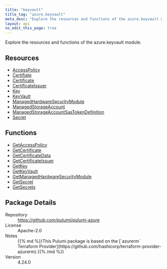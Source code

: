 ```yaml
---
title: "keyvault"
title_tag: "azure.keyvault"
meta_desc: "Explore the resources and functions of the azure.keyvault module."
layout: api
no_edit_this_page: true
---
```


<!-- WARNING: this file was generated by Pulumi Docs Generator. -->
<!-- Do not edit by hand unless you're certain you know what you are doing! -->

Explore the resources and functions of the azure.keyvault module.

<h2 id="resources">Resources</h2>
<ul class="api">
    <li><a href="accesspolicy" title="AccessPolicy"><span class="api-symbol api-symbol--resource"></span>AccessPolicy</a></li>
    <li><a href="certifiate" title="Certifiate"><span class="api-symbol api-symbol--resource"></span>Certifiate</a></li>
    <li><a href="certificate" title="Certificate"><span class="api-symbol api-symbol--resource"></span>Certificate</a></li>
    <li><a href="certificateissuer" title="CertificateIssuer"><span class="api-symbol api-symbol--resource"></span>CertificateIssuer</a></li>
    <li><a href="key" title="Key"><span class="api-symbol api-symbol--resource"></span>Key</a></li>
    <li><a href="keyvault" title="KeyVault"><span class="api-symbol api-symbol--resource"></span>KeyVault</a></li>
    <li><a href="managedhardwaresecuritymodule" title="ManagedHardwareSecurityModule"><span class="api-symbol api-symbol--resource"></span>ManagedHardwareSecurityModule</a></li>
    <li><a href="managedstorageaccount" title="ManagedStorageAccount"><span class="api-symbol api-symbol--resource"></span>ManagedStorageAccount</a></li>
    <li><a href="managedstorageaccountsastokendefinition" title="ManagedStorageAccountSasTokenDefinition"><span class="api-symbol api-symbol--resource"></span>ManagedStorageAccountSasTokenDefinition</a></li>
    <li><a href="secret" title="Secret"><span class="api-symbol api-symbol--resource"></span>Secret</a></li>
</ul>

<h2 id="functions">Functions</h2>
<ul class="api">
    <li><a href="getaccesspolicy" title="GetAccessPolicy"><span class="api-symbol api-symbol--function"></span>GetAccessPolicy</a></li>
    <li><a href="getcertificate" title="GetCertificate"><span class="api-symbol api-symbol--function"></span>GetCertificate</a></li>
    <li><a href="getcertificatedata" title="GetCertificateData"><span class="api-symbol api-symbol--function"></span>GetCertificateData</a></li>
    <li><a href="getcertificateissuer" title="GetCertificateIssuer"><span class="api-symbol api-symbol--function"></span>GetCertificateIssuer</a></li>
    <li><a href="getkey" title="GetKey"><span class="api-symbol api-symbol--function"></span>GetKey</a></li>
    <li><a href="getkeyvault" title="GetKeyVault"><span class="api-symbol api-symbol--function"></span>GetKeyVault</a></li>
    <li><a href="getmanagedhardwaresecuritymodule" title="GetManagedHardwareSecurityModule"><span class="api-symbol api-symbol--function"></span>GetManagedHardwareSecurityModule</a></li>
    <li><a href="getsecret" title="GetSecret"><span class="api-symbol api-symbol--function"></span>GetSecret</a></li>
    <li><a href="getsecrets" title="GetSecrets"><span class="api-symbol api-symbol--function"></span>GetSecrets</a></li>
</ul>

<h2 id="package-details">Package Details</h2>
<dl class="package-details">
	<dt>Repository</dt>
	<dd><a href="https://github.com/pulumi/pulumi-azure">https://github.com/pulumi/pulumi-azure</a></dd>
	<dt>License</dt>
	<dd>Apache-2.0</dd>
	<dt>Notes</dt>
	<dd>{{% md %}}This Pulumi package is based on the [`azurerm` Terraform Provider](https://github.com/hashicorp/terraform-provider-azurerm).{{% /md %}}</dd>
	<dt>Version</dt>
	<dd>4.24.0</dd>
</dl>

